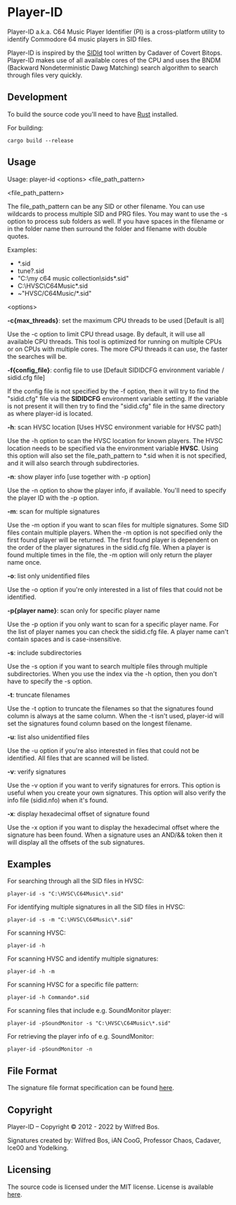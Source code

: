 # Player-ID

Player-ID a.k.a. C64 Music Player Identifier (PI) is a cross-platform utility to
identify Commodore 64 music players in SID files.

Player-ID is inspired by the [SIDId](https://github.com/cadaver/sidid/)
tool written by Cadaver of Covert Bitops. <nobr>Player-ID</nobr> makes
use of all available cores of the CPU and uses the BNDM (Backward Nondeterministic Dawg Matching) search algorithm to
search through files very quickly.

## Development

To build the source code you'll need to have 
[Rust](https://www.rust-lang.org/) installed.

For building:

```
cargo build --release
```

## Usage

Usage: player-id &lt;options&gt; &lt;file_path_pattern&gt;

&lt;file_path_pattern&gt;

The file_path_pattern can be any SID or other filename. You can use
wildcards to process multiple SID and PRG files. You may want to use the <nobr>-s</nobr>
option to process sub folders as well. If you have spaces in the filename or
in the folder name then surround the folder and filename with double quotes.

Examples:
* *.sid
* tune?.sid
* "C:\my c64 music collection\sids\*.sid"
* C:\HVSC\C64Music\*.sid
* ~"HVSC/C64Music/*.sid"

&lt;options&gt;

**-c{max_threads}**: set the maximum CPU threads to be used [Default is all]

Use the <nobr>-c</nobr> option to limit CPU thread usage. By default, it will use all
available CPU threads. This tool is optimized for running on multiple CPUs or
on CPUs with multiple cores. The more CPU threads it can use, the faster the
searches will be.

**-f{config_file}**: config file to use [Default SIDIDCFG environment variable / sidid.cfg file]

If the config file is not specified by the -f option, then it will try to
find the <nobr>"sidid.cfg"</nobr> file via the **SIDIDCFG** environment variable setting. If
the variable is not present it will then try to find the <nobr>"sidid.cfg"</nobr> file in
the same directory as where player-id is located.

**-h**: scan HVSC location [Uses HVSC environment variable for HVSC path]

Use the <nobr>-h</nobr> option to scan the HVSC location for known players. The HVSC
location needs to be specified via the environment variable **HVSC**. Using this option will also
set the file_path_pattern to *.sid when it is not specified, and it will also search through
subdirectories.

**-n**: show player info [use together with -p option]

Use the <nobr>-n</nobr> option to show the player info, if available. You'll need to
specify the player ID with the <nobr>-p</nobr> option.

**-m**: scan for multiple signatures

Use the <nobr>-m</nobr> option if you want to scan files for multiple signatures. Some SID
files contain multiple players. When the <nobr>-m</nobr> option is not specified only the
first found player will be returned. The first found player is dependent on
the order of the player signatures in the sidid.cfg file.
When a player is found multiple times in the file, the <nobr>-m</nobr> option will only
return the player name once.

**-o**: list only unidentified files

Use the <nobr>-o</nobr> option if you're only interested in a list of files that could not
be identified.

**-p{player name}**: scan only for specific player name

Use the <nobr>-p</nobr> option if you only want to scan for a specific player name. For
the list of player names you can check the sidid.cfg file. A player name can't
contain spaces and is case-insensitive.

**-s**: include subdirectories

Use the <nobr>-s</nobr> option if you want to search multiple files through multiple
subdirectories. When you use the index via the -h option, then you don't have
to specify the <nobr>-s</nobr> option.

**-t**: truncate filenames

Use the <nobr>-t</nobr> option to truncate the filenames so that the signatures found
column is always at the same column. When the -t isn't used, <nobr>player-id</nobr> will
set the signatures found column based on the longest filename.

**-u**: list also unidentified files

Use the <nobr>-u</nobr> option if you're also interested in files that could not be
identified. All files that are scanned will be listed.

**-v**: verify signatures

Use the -v option if you want to verify signatures for errors. This option is
useful when you create your own signatures. This option will also verify the
info file <nobr>(sidid.nfo)</nobr> when it's found.

**-x**: display hexadecimal offset of signature found

Use the -x option if you want to display the hexadecimal offset where the
signature has been found. When a signature uses an <nobr>AND/&&</nobr> token then it
will display all the offsets of the sub signatures.

## Examples

For searching through all the SID files in HVSC:

```
player-id -s "C:\HVSC\C64Music\*.sid"
```

For identifying multiple signatures in all the SID files in HVSC:

```
player-id -s -m "C:\HVSC\C64Music\*.sid"
```

For scanning HVSC:

```
player-id -h
```

For scanning HVSC and identify multiple signatures:

```
player-id -h -m
```

For scanning HVSC for a specific file pattern:

```
player-id -h Commando*.sid
```

For scanning files that include e.g. SoundMonitor player:

```
player-id -pSoundMonitor -s "C:\HVSC\C64Music\*.sid"
```

For retrieving the player info of e.g. SoundMonitor:

```
player-id -pSoundMonitor -n
```

## File Format

The signature file format specification can be found [here](/Signature_File_Format).

## Copyright

Player-ID &ndash; Copyright &#xa9; 2012 - 2022 by Wilfred Bos.

Signatures created by: Wilfred Bos, iAN CooG, Professor Chaos, Cadaver, Ice00 and Yodelking.

## Licensing

The source code is licensed under the MIT license. License is available [here](/LICENSE).
